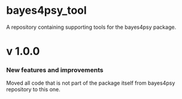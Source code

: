 # bayes4psy_tool
A repository containing supporting tools for the bayes4psy package.

# v 1.0.0

### New features and improvements
Moved all code that is not part of the package itself from bayes4psy repository to this one.